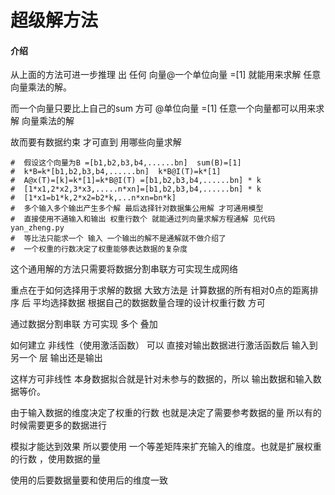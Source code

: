# 超级解方法

#### 介绍
从上面的方法可进一步推理 出 任何 向量@一个单位向量 =[1]  就能用来求解 任意 向量乘法的解。

而一个向量只要比上自己的sum 方可 @单位向量 =[1] 任意一个向量都可以用来求解 向量乘法的解

故而要有数据约束 才可直到 用哪些向量求解

    #  假设这个向量为B =[b1,b2,b3,b4,......bn]  sum(B)=[1]
    #  k*B=k*[b1,b2,b3,b4,......bn]  k*B@I(T)=k*[1]
    #  A@x(T)=[k]=k*[1]=k*B@I(T) =[b1,b2,b3,b4,......bn] * k
    #  [1*x1,2*x2,3*x3,.....n*xn]=[b1,b2,b3,b4,......bn] * k  
    #  [1*x1=b1*k,2*x2=b2*k,...n*xn=bn*k] 
    #  多个输入多个输出产生多个解 最后选择针对数据集公用解 才可通用模型
    #  直接使用不通输入和输出 权重行数个 就能通过列向量求解方程通解 见代码yan_zheng.py
    #  等比法只能求一个 输入 一个输出的解不是通解就不做介绍了
    #  一个权重的行数决定了权重能够表达数据的复杂度
这个通用解的方法只需要将数据分割串联方可实现生成网络

重点在于如何选择用于求解的数据
大致方法是 计算数据的所有相对0点的距离排序 后 平均选择数据 根据自己的数据数量合理的设计权重行数
方可

通过数据分割串联 方可实现 多个 叠加 

如何建立 非线性（使用激活函数） 可以  直接对输出数据进行激活函数后 输入到另一个 层 输出还是输出

这样方可非线性  本身数据拟合就是针对未参与的数据的，所以 输出数据和输入数据等价。

由于输入数据的维度决定了权重的行数 也就是决定了需要参考数据的量 所以有的时候需要更多的数据进行

模拟才能达到效果  所以要使用 一个等差矩阵来扩充输入的维度。也就是扩展权重的行数 ，使用数据的量

使用的后要数据量要和使用后的维度一致 

